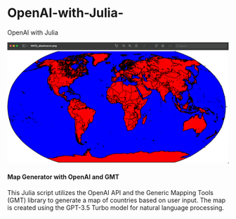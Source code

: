 # OpenAI-with-Julia-
OpenAI with Julia 

![output](Output.png)
#### Map Generator with OpenAI and GMT

This Julia script utilizes the OpenAI API and the Generic Mapping Tools (GMT) library to generate a map of countries based on user input. The map is created using the GPT-3.5 Turbo model for natural language processing.
